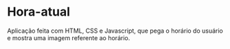 # Hora-atual

Aplicação feita com HTML, CSS e Javascript, que pega o horário do usuário e mostra uma imagem referente ao horário.

